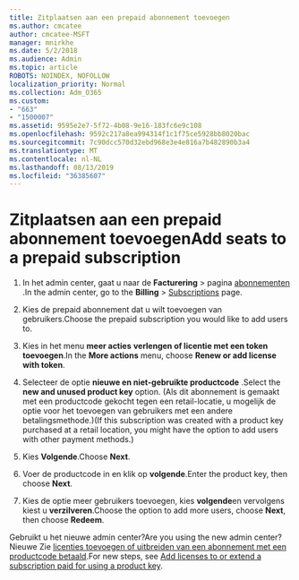 ```yaml
---
title: Zitplaatsen aan een prepaid abonnement toevoegen
ms.author: cmcatee
author: cmcatee-MSFT
manager: mnirkhe
ms.date: 5/2/2018
ms.audience: Admin
ms.topic: article
ROBOTS: NOINDEX, NOFOLLOW
localization_priority: Normal
ms.collection: Adm_O365
ms.custom:
- "663"
- "1500007"
ms.assetid: 9595e2e7-5f72-4b08-9e16-183fc6e9c108
ms.openlocfilehash: 9592c217a8ea994314f1c1f75ce5928bb8020bac
ms.sourcegitcommit: 7c90dcc570d32ebd968e3e4e816a7b482890b3a4
ms.translationtype: MT
ms.contentlocale: nl-NL
ms.lasthandoff: 08/13/2019
ms.locfileid: "36385607"
---
```

# <a name="add-seats-to-a-prepaid-subscription"></a><span data-ttu-id="de33a-102">Zitplaatsen aan een prepaid abonnement toevoegen</span><span class="sxs-lookup"><span data-stu-id="de33a-102">Add seats to a prepaid subscription</span></span>

1. <span data-ttu-id="de33a-103">In het admin center, gaat u naar de **Facturering** \> pagina [abonnementen](https://go.microsoft.com/fwlink/p/?linkid=842054) .</span><span class="sxs-lookup"><span data-stu-id="de33a-103">In the admin center, go to the **Billing** \> [Subscriptions](https://go.microsoft.com/fwlink/p/?linkid=842054) page.</span></span>

2. <span data-ttu-id="de33a-104">Kies de prepaid abonnement dat u wilt toevoegen van gebruikers.</span><span class="sxs-lookup"><span data-stu-id="de33a-104">Choose the prepaid subscription you would like to add users to.</span></span>

3. <span data-ttu-id="de33a-105">Kies in het menu **meer acties** **verlengen of licentie met een token toevoegen**.</span><span class="sxs-lookup"><span data-stu-id="de33a-105">In the **More actions** menu, choose **Renew or add license with token**.</span></span>

4. <span data-ttu-id="de33a-106">Selecteer de optie **nieuwe en niet-gebruikte productcode** .</span><span class="sxs-lookup"><span data-stu-id="de33a-106">Select the **new and unused product key** option.</span></span> <span data-ttu-id="de33a-107">(Als dit abonnement is gemaakt met een productcode gekocht tegen een retail-locatie, u mogelijk de optie voor het toevoegen van gebruikers met een andere betalingsmethode.)</span><span class="sxs-lookup"><span data-stu-id="de33a-107">(If this subscription was created with a product key purchased at a retail location, you might have the option to add users with other payment methods.)</span></span>

5. <span data-ttu-id="de33a-108">Kies **Volgende**.</span><span class="sxs-lookup"><span data-stu-id="de33a-108">Choose **Next**.</span></span>

6. <span data-ttu-id="de33a-109">Voer de productcode in en klik op **volgende**.</span><span class="sxs-lookup"><span data-stu-id="de33a-109">Enter the product key, then choose **Next**.</span></span>

7. <span data-ttu-id="de33a-110">Kies de optie meer gebruikers toevoegen, kies **volgende**en vervolgens kiest u **verzilveren**.</span><span class="sxs-lookup"><span data-stu-id="de33a-110">Choose the option to add more users, choose **Next**, then choose **Redeem**.</span></span>

<span data-ttu-id="de33a-111">Gebruikt u het nieuwe admin center?</span><span class="sxs-lookup"><span data-stu-id="de33a-111">Are you using the new admin center?</span></span> <span data-ttu-id="de33a-112">Nieuwe Zie [licenties toevoegen of uitbreiden van een abonnement met een productcode betaald](https://docs.microsoft.com/en-us/office365/admin/misc/add-licenses-using-product-key).</span><span class="sxs-lookup"><span data-stu-id="de33a-112">For new steps, see [Add licenses to or extend a subscription paid for using a product key](https://docs.microsoft.com/en-us/office365/admin/misc/add-licenses-using-product-key).</span></span>